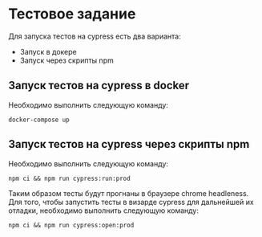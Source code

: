# Тестовое задание

Для запуска тестов на cypress есть два варианта:

- Запуск в докере
- Запуск через скрипты npm

## Запуск тестов на cypress в docker

Необходимо выполнить следующую команду:

```docker-compose up```

## Запуск тестов на cypress через скрипты npm

Необходимо выполнить следующую команду:

```npm ci && npm run cypress:run:prod```

Таким образом тесты будут прогнаны в браузере chrome headleness. Для того, чтобы запустить тесты в визарде cypress для дальнейшей их отладки, необходимо выполнить следующую команду:

```npm ci && npm run cypress:open:prod```

